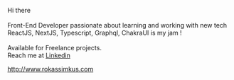 Hi there
<br/>
<br/>
Front-End Developer passionate about learning and working with new tech 
<br/>
ReactJS, NextJS, Typescript, Graphql, ChakraUI is my jam !
<br/>
<br/>
Available for Freelance projects.
<br/>
Reach me at
[Linkedin](https://www.linkedin.com/in/rokassimkus/)

http://www.rokassimkus.com
